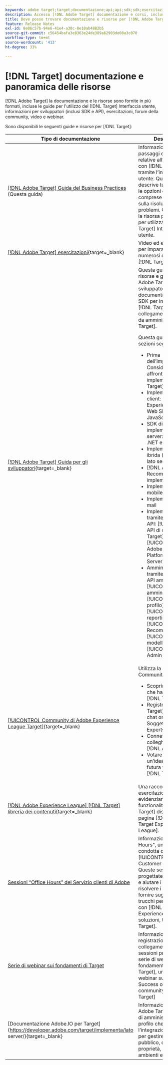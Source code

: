 ```yaml
---
keywords: adobe target;target;documentazione;api;api;sdk;sdk;esercitazioni;doc;documentazione
description: Accesso [!DNL Adobe Target] documentazione e corsi, inclusi aiuto online, esercitazioni, video e documentazione per sviluppatori (SDK, API e librerie JavaScript).
title: Dove posso trovare documentazione e risorse per [!DNL Adobe Target]?
feature: Release Notes
exl-id: 8e06c57b-94e6-41e4-a30c-8e10ab4882b5
source-git-commit: c56454bafa3e8363e24de389a62903de08a3c070
workflow-type: tm+mt
source-wordcount: '413'
ht-degree: 33%

---
```


# [!DNL Target] documentazione e panoramica delle risorse

[!DNL Adobe Target] la documentazione e le risorse sono fornite in più formati, incluse le guide per l&#39;utilizzo del [!DNL Target] Interfaccia utente, informazioni per sviluppatori (inclusi SDK e API), esercitazioni, forum della community, video e webinar.

Sono disponibili le seguenti guide e risorse per [!DNL Target]:

| Tipo di documentazione | Descrizione |
| --- | --- |
| [[!DNL Adobe Target] Guida del Business Practices](/help/main/target-home.md)<br>(Questa guida) | Informazioni generali, passaggi e schermate relative all’interazione con [!DNL Target] tramite l’interfaccia utente. Questa guida descrive tutte le azioni e le opzioni disponibili, comprese le informazioni sulla risoluzione dei problemi. Questa guida è la risorsa più dettagliata per utilizzare [!DNL Target] Interfaccia utente. |
| [[!DNL Adobe Target] esercitazioni](https://experienceleague.adobe.com/docs/target-learn/tutorials/overview.html?lang=it){target=_blank} | Video ed esercitazioni per imparare a usare i numerosi componenti di [!DNL Target]. |
| [[!DNL Adobe Target] Guida per gli sviluppatori](https://developer.adobe.com/target/){target=_blank} | Questa guida fornisce risorse e guide per [!DNL Adobe Target] sviluppatori, inclusa la documentazione API e SDK per implementare [!DNL Target] e collegamenti alle guide da amministrare [!DNL Target].<P>Questa guida include le sezioni seguenti:<ul><li>Prima dell’implementazione: Considerazioni da affrontare prima di implementare [!DNL Target]</li><li>Implementazione lato client: [!DNL Adobe Experience Platform Web SDK] e la libreria JavaScript at.js</li><li>SDK di implementazione lato server: Node.js, Java, .NET e Python</li><li>Implementazione ibrida (lato client e lato server)</li><li>[!DNL Adobe Target Recommendations] implementazione</li><li>Implementazione mobile</li><li>Implementazione e-mail</li><li>Implementazione tramite [!DNL Target] API: [!UICONTROL API di consegna Target], [!UICONTROL API di Adobe Experience Platform Edge Server]</li><li>Amministrazione tramite [!DNL Target] API amministratore: [!UICONTROL API amministratore], [!UICONTROL API del profilo], [!UICONTROL API di reporting], [!UICONTROL API Recommendations], [!UICONTROL API dei modelli]e [!UICONTROL API di Admin Console]</li></ul> |
| [[!UICONTROL Community di Adobe Experience League Target]](https://experienceleaguecommunities.adobe.com/t5/adobe-target/ct-p/adobe-target-community){target=_blank} | Utilizza la pagina Community di Target per:<ul><li>Scoprire di più su ciò che ha da offrire [!DNL Target]</li><li>Registrati per [!DNL Target] Caffè break chat online con Soggetto Matter Experts</li><li>Connettersi con colleghi ed esperti di [!DNL Adobe]</li><li>Votare o presentare un’idea per una futura versione di [!DNL Target] |
| [[!DNL Adobe Experience League] [!DNL Target] libreria dei contenuti](https://experienceleague.adobe.com/#recommended/solutions/target){target=_blank} | Una raccolta di video ed esercitazioni che evidenziano le funzionalità di [!DNL Target] disponibili nella pagina [!DNL Adobe Target Experience League]. |
| [Sessioni “Office Hours” del Servizio clienti di Adobe](/help/main/cmp-resources-and-contact-information.md#concept_58EA30379D3B48C4848BA2A8C464A5B7) | Informazioni su &quot;Office Hours&quot;, un&#39;iniziativa condotta da [!UICONTROL Adobe Customer Care] squadra. Queste sessioni sono progettate per informare e aiutare i partecipanti a risolvere i problemi e fornire suggerimenti e trucchi per il successo con [!DNL Adobe Experience Cloud] soluzioni, tra cui [!DNL Target]. |
| [Serie di webinar sui fondamenti di Target](https://landing.adobe.com/acs/2018/na/adobe-target/registration.html) | Informazioni sulla registrazione e collegamenti alle sessioni precedenti della serie di webinar sui fondamenti di [!DNL Target], una serie di webinar su Customer Success offerta dalla community.[!DNL Adobe Target] |
| [Documentazione Adobe.IO per Target](https://developer.adobe.com/target/implementa/lato server/){target=_blank} | Informazioni sulle [!DNL Adobe Target] API REST di amministrazione e profilo che utilizzano l’integrazione Adobe.IO per gestire attività, tipi di pubblico, offerte, proprietà, rapporti, mbox, ambienti e profili. |
